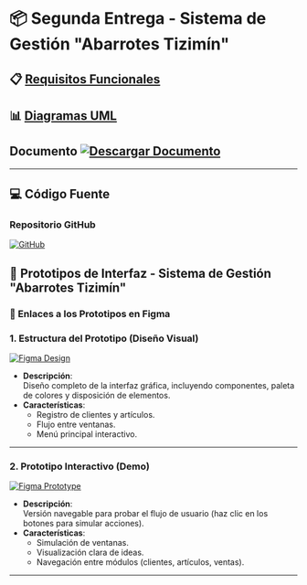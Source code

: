 # 📦 Segunda Entrega - Sistema de Gestión "Abarrotes Tizimín"

## 📋 [Requisitos Funcionales](https://github.com/OswaldoArceoR/AbarrotesTiziminVentas/blob/Segunda_Entrega/Requisitos_Funcionales.md)  

## 📊 [Diagramas UML](https://github.com/OswaldoArceoR/AbarrotesTiziminVentas/blob/Segunda_Entrega/Diagramas.md)  
## Documento [![Descargar Documento](https://img.shields.io/badge/Descargar-Proyecto_Final.docx-blue?style=for-the-badge&logo=download)](https://github.com/user-attachments/files/20349285/Proyecto_Final_Diseno_software.docx)

---


## 💻 Código Fuente  
### **Repositorio GitHub**  
[![GitHub](https://img.shields.io/badge/GitHub-Código_Fuente-%23181717)](https://github.com/OswaldoArceoR/AbarrotesTiziminVentas/tree/Segunda_Entrega/codigo)  

## 📱 Prototipos de Interfaz - Sistema de Gestión "Abarrotes Tizimín"

### 🔗 Enlaces a los Prototipos en Figma

### 1. **Estructura del Prototipo (Diseño Visual)**  
[![Figma Design](https://img.shields.io/badge/FIGMA-Design_Structure-%23F24E1E)](https://www.figma.com/design/ZaXGLYtUoOKzb6gdU0PfbP/base?node-id=0-1&t=Tqirw7eSpDGOMEA4-1)  
- **Descripción**:  
  Diseño completo de la interfaz gráfica, incluyendo componentes, paleta de colores y disposición de elementos.  
- **Características**:  
  - Registro de clientes y artículos.  
  - Flujo entre ventanas.  
  - Menú principal interactivo.  

---

### 2. **Prototipo Interactivo (Demo)**  
[![Figma Prototype](https://img.shields.io/badge/FIGMA-Interactive_Prototype-%23F24E1E)](https://www.figma.com/proto/ZaXGLYtUoOKzb6gdU0PfbP/base?node-id=2-6&p=f&t=aHADA9qrbsNlrJOa-0&scaling=scale-down&content-scaling=fixed&page-id=0%3A1&starting-point-node-id=2%3A6)  
- **Descripción**:  
  Versión navegable para probar el flujo de usuario (haz clic en los botones para simular acciones).  
- **Características**:  
  - Simulación de ventanas.  
  - Visualización clara de ideas.  
  - Navegación entre módulos (clientes, artículos, ventas).  

---

